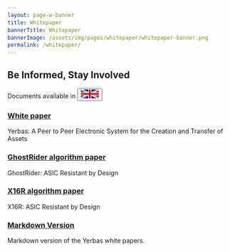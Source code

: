 ```yaml
---
layout: page-w-banner
title: Whitepaper
bannerTitle: Whitepaper
bannerImage: /assets/img/pages/whitepaper/whitepaper-banner.png
permalink: /whitepaper/
---
```


<div class="page-content">
  <div class="wrapper">
    <h2 id="intro" class="text-center">Be Informed, Stay Involved</h2>
    <p class="text-center">Documents available in <button id="English" onClick="changeTextEnglish()"><img src="/assets/img/pages/whitepaper/English.png" /></button></p>
    <div class="flex flex-wrap text-center pt-20 pb-32 m-auto" style="max-width: 700px;">
      <!-- ~~~~~~~~~~~~~~~~~~~~~~~~~~~~~~~~~~~~~~~~~~~~~~~~~~ White Paper ~~~~~~~~~~~~~~~~~~~~~~~~~~~~~~~~~~~~~~~~~~~~~~~~~~ -->
      <div class="w-full sm:w-1/2 mb-8">
        <a id="whitePaper0" href="/assets/documents/YerbasWhitePaper.pdf" target="_blank">
          <div class="mb-6 py-4 px-6 inline-block rounded-full bg-grey hover:bg-grey-dark">
            <i class="zmdi zmdi-file-text text-5xl text-white"></i>
          </div>
        </a>
        <h3><a id="whitePaper1" href="/assets/documents/YerbasWhitePaper.pdf" target="_blank">White paper</a></h3>
        <p id="whitePaper2">Yerbas: A Peer to Peer Electronic System for the Creation and Transfer of Assets</p>
      </div>
      <!-- ~~~~~~~~~~~~~~~~~~~~~~~~~~~~~~~~~~~~~~~~~~~~~~~~~~~~~~ GR ~~~~~~~~~~~~~~~~~~~~~~~~~~~~~~~~~~~~~~~~~~~~~~~~~~~~~ -->
      <div class="w-full sm:w-1/2 mb-8">
        <a id="x16r0" href="/assets/documents/GhostRider_Whitepaper.pdf" target="_blank">
          <div class="mb-6 py-4 px-6 inline-block rounded-full bg-grey hover:bg-grey-dark">
            <i class="zmdi zmdi-file-text text-5xl text-white"></i>
          </div>
        </a>
        <h3><a id="x16r1" href="/assets/documents/GhostRider_Whitepaper.pdf" target="_blank">GhostRider algorithm paper</a></h3>
        <p id="x16r2">GhostRider: ASIC Resistant by Design</p>
      </div>
      <!-- ~~~~~~~~~~~~~~~~~~~~~~~~~~~~~~~~~~~~~~~~~~~~~~~~~~~~~~ X16R ~~~~~~~~~~~~~~~~~~~~~~~~~~~~~~~~~~~~~~~~~~~~~~~~~~~~~ -->
      <div class="w-full sm:w-1/2 mb-8">
        <a id="x16r0" href="/assets/documents/X16R-Whitepaper.pdf" target="_blank">
          <div class="mb-6 py-4 px-6 inline-block rounded-full bg-grey hover:bg-grey-dark">
            <i class="zmdi zmdi-file-text text-5xl text-white"></i>
          </div>
        </a>
        <h3><a id="x16r1" href="/assets/documents/X16R-Whitepaper.pdf" target="_blank">X16R algorithm paper</a></h3>
        <p id="x16r2">X16R: ASIC Resistant by Design</p>
      </div>
      <!-- ~~~~~~~~~~~~~~~~~~~~~~~~~~~~~~~~~~~~~~~~~~~~~~~~~~~ Road Map ~~~~~~~~~~~~~~~~~~~~~~~~~~~~~~~~~~~~~~~~~~~~~~~~~~~ -->
<!--       <div class="w-full sm:w-1/2 mb-8">
        <a id="roadMap0" href="https://github.com/The-Yerbas-Endeavor/The-Yerbas-Endeavor.github.io/tree/master/roadmap" target="_blank">
          <div class="mb-6 py-4 px-6 inline-block rounded-full bg-grey hover:bg-grey-dark">
            <i class="zmdi zmdi-map text-5xl text-white"></i>
          </div>
        </a>
        <h3><a id="roadMap1" href="https://github.com/The-Yerbas-Endeavor/The-Yerbas-Endeavor.github.io/tree/master/roadmap" target="_blank">Development roadmap</a></h3>
        <p id="roadMap2">Development roadmap</p>
      </div>  -->
      <!-- ~~~~~~~~~~~~~~~~~~~~~~~~~~~~~~~~~~~~~~~~~~~~~~~~~~ Road Map MD ~~~~~~~~~~~~~~~~~~~~~~~~~~~~~~~~~~~~~~~~~~~~~~~~~~ -->
      <div id="roadMapMD" class="w-full sm:w-1/2 mb-8">
        <a href="https://github.com/The-Yerbas-Endeavor/The-Yerbas-Endeavor.github.io/tree/master/whitepaper" target="_blank">
          <div class="mb-6 py-4 px-5 inline-block rounded-full bg-grey hover:bg-grey-dark">
            <i class="zmdi zmdi-github text-5xl text-white"></i>
          </div>
        </a>
        <h3><a href="https://github.com/The-Yerbas-Endeavor/The-Yerbas-Endeavor.github.io/tree/master/whitepaper" target="_blank">Markdown Version</a></h3>
        <p id="roadMapMD4">Markdown version of the Yerbas white papers.</p>
      </div>
    </div>
  </div>
</div>

<script>
  function changeTextEnglish()
  {
    document.getElementById('intro').innerHTML = 'Be Informed, Stay Involved';
    document.getElementById('pub').innerHTML = 'Documents published by <a href="https://www.linkedin.com/in/brucefenton/" target="_blank">Bruce Fenton</a>, <a href="https://www.linkedin.com/in/tron-black-90287/" target="_blank">Tron Black</a>, and <a href="https://www.linkedin.com/in/joelweight/" target="_blank">Joel Weight</a>.';
    <!-- White Paper -->
    document.getElementById('whitePaper0').href = "/assets/documents/YerbasWhitePaper.pdf";
    document.getElementById('whitePaper1').innerHTML = 'White paper';
    document.getElementById('whitePaper1').href = "/assets/documents/YerbasWhitePaper.pdf";
    document.getElementById('whitePaper2').innerHTML = 'Yerbas: A Peer to Peer Electronic System for the Creation and Transfer of Assets';
      <!-- X16R -->
    document.getElementById('GhostRider0').href = "/assets/documents/GhostRider_Whitepaper.pdf";
    document.getElementById('GhostRider1').innerHTML = 'GhostRider algorithm paper';
    document.getElementById('GhostRider1').href = "/assets/documents/X16R-Whitepaper.pdf";
    document.getElementById('GhostRider2').innerHTML = 'GhostRider: ASIC Resistant by Design';
   <!-- X16R -->
    document.getElementById('x16r0').href = "/assets/documents/X16R-Whitepaper.pdf";
    document.getElementById('x16r1').innerHTML = 'X16R algorithm paper';
    document.getElementById('x16r1').href = "/assets/documents/X16R-Whitepaper.pdf";
    document.getElementById('x16r2').innerHTML = 'X16R: ASIC Resistant by Design'; 
    <!-- Road Map -->
    document.getElementById('roadMap0').href = "https://github.com/The-Yerbas-Endeavor/The-Yerbas-Endeavor.github.io/tree/master/roadmap";
    document.getElementById('roadMap1').innerHTML = 'Development roadmap';
    document.getElementById('roadMap1').href = "https://github.com/The-Yerbas-Endeavor/The-Yerbas-Endeavor.github.io/tree/master/roadmap";
    document.getElementById('roadMap2').innerHTML = 'Development roadmap';
    <!-- Road Map MD -->
    document.getElementById('roadMapMD').style.visibility = "visible";
  }
  function changeTextGerman()
  {
    document.getElementById('intro').innerHTML = 'Informierti';
    document.getElementById('pub').innerHTML = 'Von ';
    <!-- White Paper -->
    document.getElementById('whitePaper0').href = "/assets/documents/Yerbas.German.pdf";
    document.getElementById('whitePaper1').innerHTML = 'Weißbuch';
    document.getElementById('whitePaper1').href = "/assets/documents/Yerbas.German.pdf";
    document.getElementById('whitePaper2').innerHTML = 'Yerbas: Ein elektronisches Peer-to-Peer-System für die Erstellung und Übertragung von Assets';
   <!-- GhostRider -->
    document.getElementById('GhostRider0').href = "/assets/documents/GhostRider_Whitepaper.German.pdf";
    document.getElementById('GhostRider').innerHTML = 'GhostRider Algorithmusentwurf';
    document.getElementById('GhostRider').href = "/assets/documents/GhostRider_Whitepaper.German.pdf";
    document.getElementById('GhostRider').innerHTML = 'GhostRider: AASIC-beständig durch Design'; 
   <!-- X16R -->
    document.getElementById('x16r0').href = "/assets/documents/X16R-Whitepaper.German.pdf";
    document.getElementById('x16r1').innerHTML = 'X16R Algorithmusentwurf';
    document.getElementById('x16r1').href = "/assets/documents/X16R-Whitepaper.German.pdf";
    document.getElementById('x16r2').innerHTML = 'X16R: AASIC-beständig durch Design';
    <!-- Road Map -->
    document.getElementById('roadMap0').href = "/assets/documents/Roadmap.German.pdf";
    document.getElementById('roadMap1').innerHTML = 'Yerbas Fahrplan';
    document.getElementById('roadMap1').href = "/assets/documents/Roadmap.German.pdf";
    document.getElementById('roadMap2').innerHTML = 'Yerbas Fahrplan';
   <!-- Road Map MD -->
   document.getElementById('roadMapMD').style.visibility = "hidden";
  }
</script>